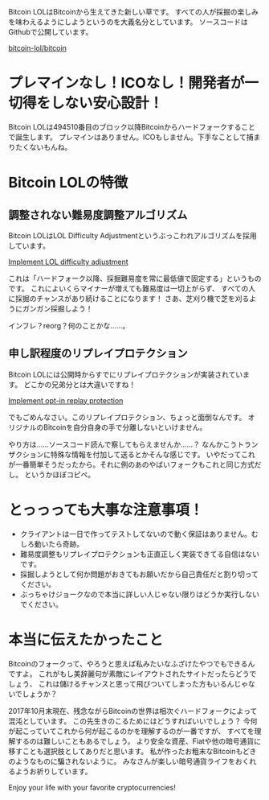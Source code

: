 
Bitcoin LOLはBitcoinから生えてきた新しい草です。
すべての人が採掘の楽しみを味わえるようにしようというのを大義名分としています。
ソースコードはGithubで公開しています。

[bitcoin-lol/bitcoin](https://github.com/bitcoin-lol/bitcoin)

# プレマインなし！ICOなし！開発者が一切得をしない安心設計！

Bitcoin LOLは494510番目のブロック以降Bitcoinからハードフォークすることで誕生します。
プレマインはありません。ICOもしません。下手なことして捕まりたくないもんね。

# Bitcoin LOLの特徴

## 調整されない難易度調整アルゴリズム

Bitcoin LOLはLOL Difficulty Adjustmentというぶっこわれアルゴリズムを採用しています。

[Implement LOL difficulty adjustment](https://github.com/bitcoin-lol/bitcoin/pull/1)

これは「ハードフォーク以降、採掘難易度を常に最低値で固定する」というものです。
これによいくらマイナーが増えても難易度は一切上がらず、
すべての人に採掘のチャンスがあり続けることになります！
さあ、芝刈り機で芝を刈るようにガンガン採掘しよう！

インフレ？reorg？何のことかな……。

## 申し訳程度のリプレイプロテクション

Bitcoin LOLには公開時からすでにリプレイプロテクションが実装されています。
どこかの兄弟分とは大違いですね！

[Implement opt-in replay protection](https://github.com/bitcoin-lol/bitcoin/pull/2)

でもごめんなさい。このリプレイプロテクション、ちょっと面倒なんです。
オリジナルのBitcoinを自分自身の手で分離しないといけません。

やり方は……ソースコード読んで察してもらえませんか……？
なんかこうトランザクションに特殊な情報を付加して送るとかそんな感じです。
いやだってこれが一番簡単そうだったから。それに例のあのやばいフォークもこれと同じ方式だし。
というかほぼコピペ。

# とっっっても大事な注意事項！

- クライアントは一日で作ってテストしてないので動く保証はありません。むしろ動いたら奇跡。
- 難易度調整もリプレイプロテクションも正直正しく実装できてる自信はないです。
- 採掘しようとして何か問題がおきてもお願いだから自己責任だと割り切ってください。
- ぶっちゃけジョークなので本当に詳しい人じゃない限りはどうか実行しないでください。

# 本当に伝えたかったこと

Bitcoinのフォークって、やろうと思えば私みたいなふざけたやつでもできるんですよ。
これがもし美辞麗句が素敵にレイアウトされたサイトだったらどうでしょう、
これは儲けるチャンスと思って飛びついてしまった方もいるんじゃないでしょうか？

2017年10月末現在、残念ながらBitcoinの世界は相次ぐハードフォークによって混沌としています。
この先生きのこるためにはどうすればいいでしょう？
今何が起こっていてこれから何が起こるのかを理解するのが一番ですが、
すべてを理解するのは難しいこともあるでしょう。
より安全な資産、Fiatや他の暗号通貨に移すことも選択肢としてありだと思います。
私が作ったお粗末なBitcoinもどきのようなものに騙されないように。
みなさんが楽しい暗号通貨ライフをおくれるようお祈りしています。

Enjoy your life with your favorite cryptocurrencies!
